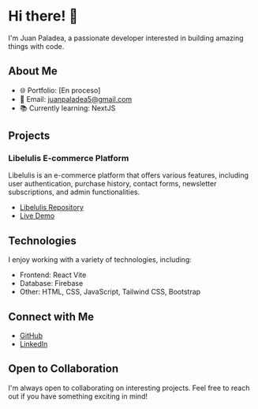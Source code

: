 # Hi there! 👋

I'm Juan Paladea, a passionate developer interested in building amazing things with code.

## About Me

- 🌐 Portfolio: [En proceso]
- 📧 Email: juanpaladea5@gmail.com
- 📚 Currently learning: NextJS

## Projects

### Libelulis E-commerce Platform

Libelulis is an e-commerce platform that offers various features, including user authentication, purchase history, contact forms, newsletter subscriptions, and admin functionalities.

- [Libelulis Repository](https://github.com/JuanPaladea/e-commerce-project)
- [Live Demo](https://libelulis.vercel.app/)

## Technologies

I enjoy working with a variety of technologies, including:

- Frontend: React Vite
- Database: Firebase
- Other: HTML, CSS, JavaScript, Tailwind CSS, Bootstrap

## Connect with Me

- [GitHub](https://github.com/JuanPaladea)
- [LinkedIn](https://www.linkedin.com/in/juan-francisco-paladea-5703b0191/)

## Open to Collaboration

I'm always open to collaborating on interesting projects. Feel free to reach out if you have something exciting in mind!
